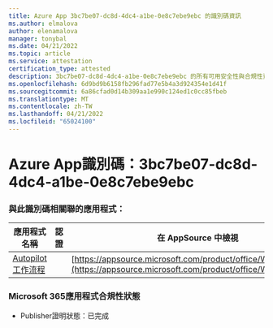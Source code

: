 ```yaml
---
title: Azure App 3bc7be07-dc8d-4dc4-a1be-0e8c7ebe9ebc 的識別碼資訊
ms.author: elmalova
author: elenamalova
manager: tonybal
ms.date: 04/21/2022
ms.topic: article
ms.service: attestation
certification_type: attested
description: 3bc7be07-dc8d-4dc4-a1be-0e8c7ebe9ebc 的所有可用安全性與合規性資訊。
ms.openlocfilehash: 6d9bd9b6158fb296fad77e5b4a3d924354e1d41f
ms.sourcegitcommit: 6a86cfad0d14b309aa1e990c124ed1c0cc85fbeb
ms.translationtype: MT
ms.contentlocale: zh-TW
ms.lasthandoff: 04/21/2022
ms.locfileid: "65024100"
---
```

# <a name="azure-app-id-3bc7be07-dc8d-4dc4-a1be-0e8c7ebe9ebc"></a>Azure App識別碼：3bc7be07-dc8d-4dc4-a1be-0e8c7ebe9ebc


### <a name="apps-associated-with-this-id"></a>與此識別碼相關聯的應用程式：
| **應用程式名稱** | **認證** | **在 AppSource 中檢視** |
|--------------|---------------|-----------------------|
| [Autopilot 工作流程](../forward/WA200003745.md) |  | [https://appsource.microsoft.com/product/office/WA200003745](https://appsource.microsoft.com/product/office/WA200003745) |

### <a name="microsoft-365-app-compliance-status"></a>Microsoft 365應用程式合規性狀態
- Publisher證明狀態：已完成
